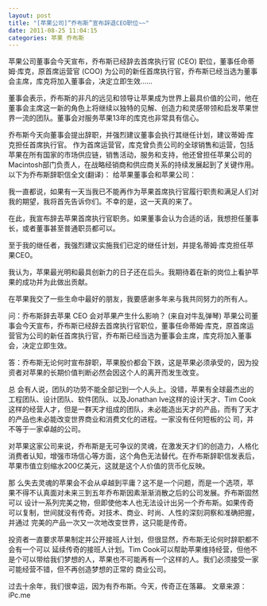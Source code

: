 ```yaml
---
layout: post 
title: "[苹果公司]“乔布斯”宣布辞退CEO职位~~"
date: 2011-08-25 11:04:15
categories: 苹果 乔布斯
---
```


苹果公司董事会今天宣布，乔布斯已经辞去首席执行官 (CEO) 职位，董事任命蒂姆·库克，原首席运营官 (COO) 为公司的新任首席执行官，乔布斯已经当选为董事会主席，库克将加入董事会，决定立即生效……

董事会表示，乔布斯的非凡的远见和领导让苹果成为世界上最具价值的公司，他在董事会主席这一新的角色上将继续以独特的见解、创造力和灵感带领和启发苹果世界一流的团队。董事会对服务苹果13年的库克也非常具有信心。

乔布斯今天向董事会提出辞职，并强烈建议董事会执行其继任计划，建议蒂姆·库克担任首席执行官。
作为首席运营官，库克曾负责公司的全球销售和运营，包括苹果在所有国家的市场供应链，销售活动，服务和支持，他还曾担任苹果公司的Macintosh部门负责人，在战略经销商和供应商关系的持续发展起到了关键作用。
以下为乔布斯辞职信全文(翻译)：
给苹果董事会和苹果公司：

我一直都说，如果有一天当我已不能再作为苹果首席执行官履行职责和满足人们对我的期望，我将首先告诉你们。不幸的是，这一天真的来了。

在此，我宣布辞去苹果首席执行官职务。如果董事会认为合适的话，我想担任董事长，或者董事甚至普通职员都可以。

至于我的继任者，我强烈建议实施我们已定的继任计划，并提名蒂姆·库克担任苹果CEO。

我认为，苹果最光明和最具创新力的日子还在后头。我期待着在新的岗位上看护苹果的成功并为此做出贡献。

在苹果我交了一些生命中最好的朋友，我要感谢多年来与我共同努力的所有人。

问：乔布斯辞去苹果 CEO 会对苹果产生什么影响？
(来自对牛乱弹琴) 苹果公司董事会今天宣布，乔布斯已经辞去首席执行官职位，董事任命蒂姆·库克，原首席运营官为公司的新任首席执行官，乔布斯已经当选为董事会主席，库克将加入董事会，决定立即生效。

答：乔布斯无论何时宣布辞职，苹果股价都会下跌，这是苹果必须承受的，因为投资者对苹果的长期价值判断必然会因这个人的离开而发生改变。

总 会有人说，团队的功劳不能全部记到一个人头上。没错，苹果有全球最杰出的工程团队、设计团队、软件团队、以及Jonathan Ive这样的设计天才、Tim Cook这样的经营人才，但是一群天才组成的团队，未必能造出天才的产品，而有了天才的产品也未必能改变世界商业和消费文化的进程。一家没有任何短板的公 司，并不等于一家卓越的公司。

对苹果这家公司来说，乔布斯是无可争议的灵魂，在激发天才们的创造力，人格化消费者认知，增强市场信心等方面，这个角色无法替代。在乔布斯辞职信发表后，苹果市值立刻缩水200亿美元，这就是这个人价值的货币化反映。

那 么失去灵魂的苹果会不会从卓越到平庸？这不是一个问题，而是一个选项，苹果不得不认真面对未来三到五年乔布斯因素渐渐消散之后的公司发展。乔布斯固然可以 设计一系列完美之物，但即使他本人也无法设计出另一个乔布斯。如果传奇可以复制，世间就没有传奇。对技术、商业、时尚、人性的深刻洞察和准确把握，并通过 完美的产品一次又一次地改变世界，这只能是传奇。

投资者一直要求苹果制定并公开接班人计划，但很显然，乔布斯无论何时辞职都不会有一个可以 延续传奇的接班人计划。Tim Cook可以帮助苹果维持经营，但他不是个可以带给我们梦想的人，苹果也不可能再有一个这样的人。我们必须接受一家可能经营不错，但不再创造梦想的正常的 商业公司。

过去十余年，我们很幸运，因为有乔布斯。今天，传奇正在落幕。
文章来源：iPc.me